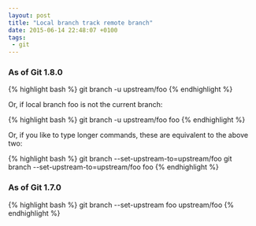 ```yaml
---
layout: post
title: "Local branch track remote branch"
date: 2015-06-14 22:48:07 +0100
tags:
 - git
---
```


### As of Git 1.8.0

{% highlight bash %}
git branch -u upstream/foo
{% endhighlight %}

Or, if local branch foo is not the current branch:

{% highlight bash %}
git branch -u upstream/foo foo
{% endhighlight %}

Or, if you like to type longer commands, these are equivalent to the above two:

{% highlight bash %}
git branch --set-upstream-to=upstream/foo
git branch --set-upstream-to=upstream/foo foo
{% endhighlight %}

### As of Git 1.7.0

{% highlight bash %}
git branch --set-upstream foo upstream/foo
{% endhighlight %}

